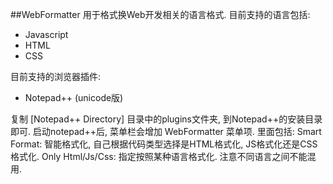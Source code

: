 ##WebFormatter 用于格式换Web开发相关的语言格式.
目前支持的语言包括:
* Javascript
* HTML
* CSS

目前支持的浏览器插件:
* Notepad++ (unicode版)



复制 [Notepad++ Directory] 目录中的plugins文件夹, 到Notepad++的安装目录即可.
启动notepad++后, 菜单栏会增加 WebFormatter 菜单项. 里面包括:
Smart Format: 智能格式化, 自己根据代码类型选择是HTML格式化, JS格式化还是CSS格式化.
Only Html/Js/Css: 指定按照某种语言格式化. 注意不同语言之间不能混用.